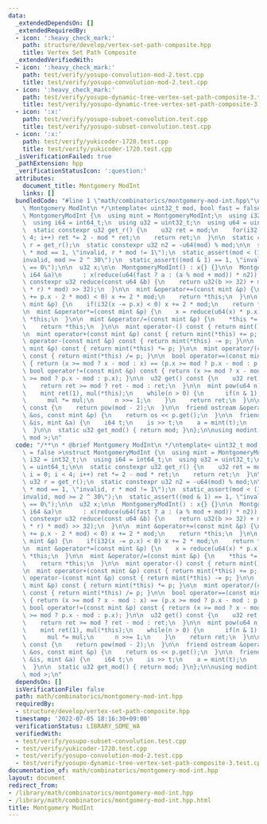 ```yaml
---
data:
  _extendedDependsOn: []
  _extendedRequiredBy:
  - icon: ':heavy_check_mark:'
    path: structure/develop/vertex-set-path-composite.hpp
    title: Vertex Set Path Composite
  _extendedVerifiedWith:
  - icon: ':heavy_check_mark:'
    path: test/verify/yosupo-convolution-mod-2.test.cpp
    title: test/verify/yosupo-convolution-mod-2.test.cpp
  - icon: ':heavy_check_mark:'
    path: test/verify/yosupo-dynamic-tree-vertex-set-path-composite-3.test.cpp
    title: test/verify/yosupo-dynamic-tree-vertex-set-path-composite-3.test.cpp
  - icon: ':x:'
    path: test/verify/yosupo-subset-convolution.test.cpp
    title: test/verify/yosupo-subset-convolution.test.cpp
  - icon: ':x:'
    path: test/verify/yukicoder-1720.test.cpp
    title: test/verify/yukicoder-1720.test.cpp
  _isVerificationFailed: true
  _pathExtension: hpp
  _verificationStatusIcon: ':question:'
  attributes:
    document_title: Montgomery ModInt
    links: []
  bundledCode: "#line 1 \"math/combinatorics/montgomery-mod-int.hpp\"\n/**\n * @brief\
    \ Montgomery ModInt\n */\ntemplate< uint32_t mod, bool fast = false >\nstruct\
    \ MontgomeryModInt {\n  using mint = MontgomeryModInt;\n  using i32 = int32_t;\n\
    \  using i64 = int64_t;\n  using u32 = uint32_t;\n  using u64 = uint64_t;\n\n\
    \  static constexpr u32 get_r() {\n    u32 ret = mod;\n    for(i32 i = 0; i <\
    \ 4; i++) ret *= 2 - mod * ret;\n    return ret;\n  }\n\n  static constexpr u32\
    \ r = get_r();\n  static constexpr u32 n2 = -u64(mod) % mod;\n\n  static_assert(r\
    \ * mod == 1, \"invalid, r * mod != 1\");\n  static_assert(mod < (1 << 30), \"\
    invalid, mod >= 2 ^ 30\");\n  static_assert((mod & 1) == 1, \"invalid, mod % 2\
    \ == 0\");\n\n  u32 x;\n\n  MontgomeryModInt() : x{} {}\n\n  MontgomeryModInt(const\
    \ i64 &a)\n      : x(reduce(u64(fast ? a : (a % mod + mod)) * n2)) {}\n\n  static\
    \ constexpr u32 reduce(const u64 &b) {\n    return u32(b >> 32) + mod - u32((u64(u32(b)\
    \ * r) * mod) >> 32);\n  }\n\n  mint &operator+=(const mint &p) {\n    if(i32(x\
    \ += p.x - 2 * mod) < 0) x += 2 * mod;\n    return *this;\n  }\n\n  mint &operator-=(const\
    \ mint &p) {\n    if(i32(x -= p.x) < 0) x += 2 * mod;\n    return *this;\n  }\n\
    \n  mint &operator*=(const mint &p) {\n    x = reduce(u64(x) * p.x);\n    return\
    \ *this;\n  }\n\n  mint &operator/=(const mint &p) {\n    *this *= p.inverse();\n\
    \    return *this;\n  }\n\n  mint operator-() const { return mint() - *this; }\n\
    \n  mint operator+(const mint &p) const { return mint(*this) += p; }\n\n  mint\
    \ operator-(const mint &p) const { return mint(*this) -= p; }\n\n  mint operator*(const\
    \ mint &p) const { return mint(*this) *= p; }\n\n  mint operator/(const mint &p)\
    \ const { return mint(*this) /= p; }\n\n  bool operator==(const mint &p) const\
    \ { return (x >= mod ? x - mod : x) == (p.x >= mod ? p.x - mod : p.x); }\n\n \
    \ bool operator!=(const mint &p) const { return (x >= mod ? x - mod : x) != (p.x\
    \ >= mod ? p.x - mod : p.x); }\n\n  u32 get() const {\n    u32 ret = reduce(x);\n\
    \    return ret >= mod ? ret - mod : ret;\n  }\n\n  mint pow(u64 n) const {\n\
    \    mint ret(1), mul(*this);\n    while(n > 0) {\n      if(n & 1) ret *= mul;\n\
    \      mul *= mul;\n      n >>= 1;\n    }\n    return ret;\n  }\n\n  mint inverse()\
    \ const {\n    return pow(mod - 2);\n  }\n\n  friend ostream &operator<<(ostream\
    \ &os, const mint &p) {\n    return os << p.get();\n  }\n\n  friend istream &operator>>(istream\
    \ &is, mint &a) {\n    i64 t;\n    is >> t;\n    a = mint(t);\n    return is;\n\
    \  }\n\n  static u32 get_mod() { return mod; }\n};\n\nusing modint = MontgomeryModInt<\
    \ mod >;\n"
  code: "/**\n * @brief Montgomery ModInt\n */\ntemplate< uint32_t mod, bool fast\
    \ = false >\nstruct MontgomeryModInt {\n  using mint = MontgomeryModInt;\n  using\
    \ i32 = int32_t;\n  using i64 = int64_t;\n  using u32 = uint32_t;\n  using u64\
    \ = uint64_t;\n\n  static constexpr u32 get_r() {\n    u32 ret = mod;\n    for(i32\
    \ i = 0; i < 4; i++) ret *= 2 - mod * ret;\n    return ret;\n  }\n\n  static constexpr\
    \ u32 r = get_r();\n  static constexpr u32 n2 = -u64(mod) % mod;\n\n  static_assert(r\
    \ * mod == 1, \"invalid, r * mod != 1\");\n  static_assert(mod < (1 << 30), \"\
    invalid, mod >= 2 ^ 30\");\n  static_assert((mod & 1) == 1, \"invalid, mod % 2\
    \ == 0\");\n\n  u32 x;\n\n  MontgomeryModInt() : x{} {}\n\n  MontgomeryModInt(const\
    \ i64 &a)\n      : x(reduce(u64(fast ? a : (a % mod + mod)) * n2)) {}\n\n  static\
    \ constexpr u32 reduce(const u64 &b) {\n    return u32(b >> 32) + mod - u32((u64(u32(b)\
    \ * r) * mod) >> 32);\n  }\n\n  mint &operator+=(const mint &p) {\n    if(i32(x\
    \ += p.x - 2 * mod) < 0) x += 2 * mod;\n    return *this;\n  }\n\n  mint &operator-=(const\
    \ mint &p) {\n    if(i32(x -= p.x) < 0) x += 2 * mod;\n    return *this;\n  }\n\
    \n  mint &operator*=(const mint &p) {\n    x = reduce(u64(x) * p.x);\n    return\
    \ *this;\n  }\n\n  mint &operator/=(const mint &p) {\n    *this *= p.inverse();\n\
    \    return *this;\n  }\n\n  mint operator-() const { return mint() - *this; }\n\
    \n  mint operator+(const mint &p) const { return mint(*this) += p; }\n\n  mint\
    \ operator-(const mint &p) const { return mint(*this) -= p; }\n\n  mint operator*(const\
    \ mint &p) const { return mint(*this) *= p; }\n\n  mint operator/(const mint &p)\
    \ const { return mint(*this) /= p; }\n\n  bool operator==(const mint &p) const\
    \ { return (x >= mod ? x - mod : x) == (p.x >= mod ? p.x - mod : p.x); }\n\n \
    \ bool operator!=(const mint &p) const { return (x >= mod ? x - mod : x) != (p.x\
    \ >= mod ? p.x - mod : p.x); }\n\n  u32 get() const {\n    u32 ret = reduce(x);\n\
    \    return ret >= mod ? ret - mod : ret;\n  }\n\n  mint pow(u64 n) const {\n\
    \    mint ret(1), mul(*this);\n    while(n > 0) {\n      if(n & 1) ret *= mul;\n\
    \      mul *= mul;\n      n >>= 1;\n    }\n    return ret;\n  }\n\n  mint inverse()\
    \ const {\n    return pow(mod - 2);\n  }\n\n  friend ostream &operator<<(ostream\
    \ &os, const mint &p) {\n    return os << p.get();\n  }\n\n  friend istream &operator>>(istream\
    \ &is, mint &a) {\n    i64 t;\n    is >> t;\n    a = mint(t);\n    return is;\n\
    \  }\n\n  static u32 get_mod() { return mod; }\n};\n\nusing modint = MontgomeryModInt<\
    \ mod >;\n"
  dependsOn: []
  isVerificationFile: false
  path: math/combinatorics/montgomery-mod-int.hpp
  requiredBy:
  - structure/develop/vertex-set-path-composite.hpp
  timestamp: '2022-07-05 18:16:30+09:00'
  verificationStatus: LIBRARY_SOME_WA
  verifiedWith:
  - test/verify/yosupo-subset-convolution.test.cpp
  - test/verify/yukicoder-1720.test.cpp
  - test/verify/yosupo-convolution-mod-2.test.cpp
  - test/verify/yosupo-dynamic-tree-vertex-set-path-composite-3.test.cpp
documentation_of: math/combinatorics/montgomery-mod-int.hpp
layout: document
redirect_from:
- /library/math/combinatorics/montgomery-mod-int.hpp
- /library/math/combinatorics/montgomery-mod-int.hpp.html
title: Montgomery ModInt
---
```

